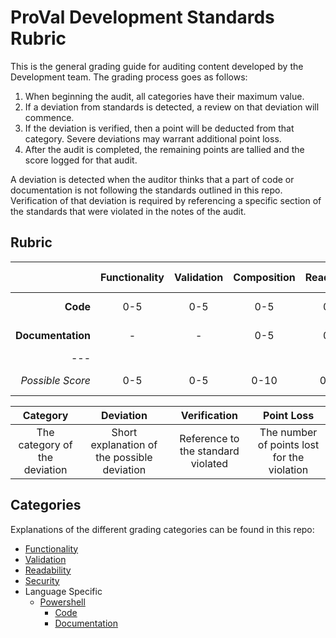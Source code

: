 # ProVal Development Standards Rubric

This is the general grading guide for auditing content developed by the Development team. The grading process goes as follows:

1. When beginning the audit, all categories have their maximum value.
2. If a deviation from standards is detected, a review on that deviation will commence.
3. If the deviation is verified, then a point will be deducted from that category. Severe deviations may warrant additional point loss.
4. After the audit is completed, the remaining points are tallied and the score logged for that audit.

A deviation is detected when the auditor thinks that a part of code or documentation is not following the standards outlined in this repo. Verification of that deviation is required by referencing a specific section of the standards that were violated in the notes of the audit.

## Rubric
|                   | Functionality | Validation | Composition | Readability | Security | Language Specific | *Total* |
| ----------------: | :-----------: | :--------: | :---------: | :---------: | :------: | :---------------: | :-----: |
|          **Code** |      0-5      |    0-5     |     0-5     |     0-5     |   0-5    |       0-10        |  0-35   |
| **Documentation** |       -       |     -      |     0-5     |     0-5     |   0-5    |         -         |  0-15   |
|               --- |               |            |             |             |          |                   |         |
|  *Possible Score* |      0-5      |    0-5     |    0-10     |    0-10     |   0-10   |       0-10        |  0-50   |

|           Category            |                  Deviation                  |            Verification            |                 Point Loss                  |
| :---------------------------: | :-----------------------------------------: | :--------------------------------: | :-----------------------------------------: |
| The category of the deviation | Short explanation of the possible deviation | Reference to the standard violated | The number of points lost for the violation |

## Categories
Explanations of the different grading categories can be found in this repo:

- [Functionality](CODE.md#functionality)
- [Validation](CODE.md#validation)
- [Readability](CODE.md#readability)
- [Security](CODE.md#security)
- Language Specific
  - [Powershell](powershell/)
    - [Code](powershell/CODE.md)
    - [Documentation](powershell/DOCUMENTATION.md)
